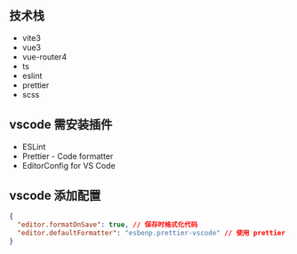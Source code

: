 ## 技术栈

- vite3
- vue3
- vue-router4
- ts
- eslint
- prettier
- scss

## vscode 需安装插件

- ESLint
- Prettier - Code formatter
- EditorConfig for VS Code

## vscode 添加配置

```json
{
  "editor.formatOnSave": true, // 保存时格式化代码
  "editor.defaultFormatter": "esbenp.prettier-vscode" // 使用 prettier 进行格式化
}
```
